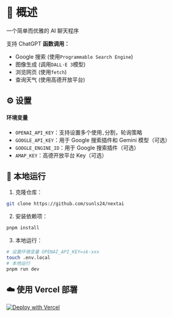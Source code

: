 # 💬 概述

一个简单而优雅的 AI 聊天程序

支持 ChatGPT **函数调用：**
- Google 搜索 (使用`Programmable Search Engine`)
- 图像生成 (调用`DALL·E 3`模型)
- 浏览网页 (使用`fetch`)
- 查询天气 (使用高德开放平台)

## ⚙️ 设置

#### 环境变量

- `OPENAI_API_KEY`：支持设置多个使用`,`分割，轮询策略
- `GOOGLE_API_KEY`：用于 Google 搜索插件和 Gemini 模型（可选）
- `GOOGLE_ENGINE_ID`：用于 Google 搜索插件（可选）
- `AMAP_KEY`：高德开放平台 Key（可选）

## 🚀 本地运行

1. 克隆仓库：

```sh
git clone https://github.com/sunls24/nextai
```

2. 安装依赖项：

```bash
pnpm install
```

3. 本地运行：

```bash
# 设置环境变量 OPENAI_API_KEY=sk-xxx
touch .env.local
# 本地运行
pnpm run dev
```

## ☁️ 使用 Vercel 部署

[![Deploy with Vercel](https://vercel.com/button)](https://vercel.com/new/clone?repository-url=https%3A%2F%2Fgithub.com%2Fsunls24%2Fnextai&env=OPENAI_API_KEY,GOOGLE_API_KEY,GOOGLE_ENGINE_ID,AMAP_KEY)
